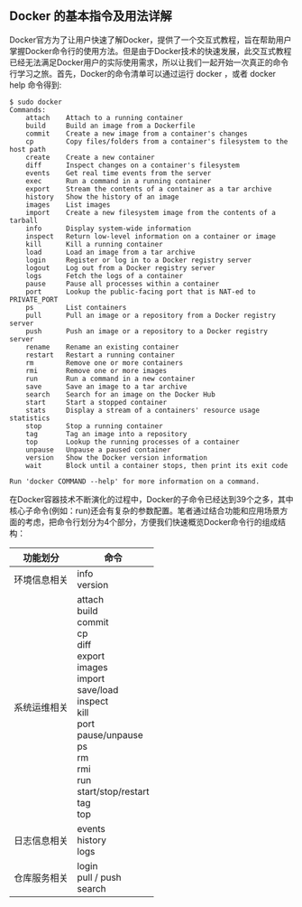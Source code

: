 
## Docker 的基本指令及用法详解


Docker官方为了让用户快速了解Docker，提供了一个交互式教程，旨在帮助用户掌握Docker命令行的使用方法。但是由于Docker技术的快速发展，此交互式教程已经无法满足Docker用户的实际使用需求，所以让我们一起开始一次真正的命令行学习之旅。首先，Docker的命令清单可以通过运行 docker ，或者 docker help 命令得到:

    $ sudo docker
    Commands:
        attach    Attach to a running container
        build     Build an image from a Dockerfile
        commit    Create a new image from a container's changes
        cp        Copy files/folders from a container's filesystem to the host path
        create    Create a new container
        diff      Inspect changes on a container's filesystem
        events    Get real time events from the server
        exec      Run a command in a running container
        export    Stream the contents of a container as a tar archive
        history   Show the history of an image
        images    List images
        import    Create a new filesystem image from the contents of a tarball
        info      Display system-wide information
        inspect   Return low-level information on a container or image
        kill      Kill a running container
        load      Load an image from a tar archive
        login     Register or log in to a Docker registry server
        logout    Log out from a Docker registry server
        logs      Fetch the logs of a container
        pause     Pause all processes within a container
        port      Lookup the public-facing port that is NAT-ed to PRIVATE_PORT
        ps        List containers
        pull      Pull an image or a repository from a Docker registry server
        push      Push an image or a repository to a Docker registry server
        rename    Rename an existing container
        restart   Restart a running container
        rm        Remove one or more containers
        rmi       Remove one or more images
        run       Run a command in a new container
        save      Save an image to a tar archive
        search    Search for an image on the Docker Hub
        start     Start a stopped container
        stats     Display a stream of a containers' resource usage statistics
        stop      Stop a running container
        tag       Tag an image into a repository
        top       Lookup the running processes of a container
        unpause   Unpause a paused container
        version   Show the Docker version information
        wait      Block until a container stops, then print its exit code

    Run 'docker COMMAND --help' for more information on a command.

在Docker容器技术不断演化的过程中，Docker的子命令已经达到39个之多，其中核心子命令(例如：run)还会有复杂的参数配置。笔者通过结合功能和应用场景方面的考虑，把命令行划分为4个部分，方便我们快速概览Docker命令行的组成结构：

| 功能划分 | 命令 |
| -- | -- |
| 环境信息相关 | info  <br> version |
| 系统运维相关 | attach <br> build  <br> commit  <br> cp  <br> diff  <br> export  <br> images  <br> import  <br> save/load  <br> inspect  <br> kill  <br> port  <br> pause/unpause  <br> ps  <br> rm  <br> rmi  <br> run  <br> start/stop/restart  <br> tag  <br> top  <br> |
| 日志信息相关 | events <br> history <br> logs | 
| 仓库服务相关 |  login <br> pull / push <br> search|





